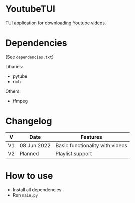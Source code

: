 # YoutubeTUI
TUI application for downloading Youtube videos.

# Dependencies
(See `dependencies.txt`)

Libaries:
- pytube
- rich

Others:
- ffmpeg

# Changelog

| V | Date | Features |
| - | - | - |
| V1 | 08 Jun 2022 | Basic functionality with videos |
| V2 | Planned | Playlist support |

# How to use
- Install all dependencies
- Run `main.py`
